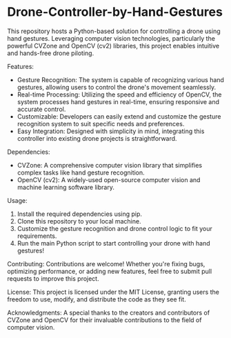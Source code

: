 # Drone-Controller-by-Hand-Gestures
This repository hosts a Python-based solution for controlling a drone using hand gestures. Leveraging computer vision technologies, particularly the powerful CVZone and OpenCV (cv2) libraries, this project enables intuitive and hands-free drone piloting.

Features:
* Gesture Recognition: The system is capable of recognizing various hand gestures, allowing users to control the drone's movement seamlessly.
* Real-time Processing: Utilizing the speed and efficiency of OpenCV, the system processes hand gestures in real-time, ensuring responsive and accurate control.
* Customizable: Developers can easily extend and customize the gesture recognition system to suit specific needs and preferences.
* Easy Integration: Designed with simplicity in mind, integrating this controller into existing drone projects is straightforward.

Dependencies:
* CVZone: A comprehensive computer vision library that simplifies complex tasks like hand gesture recognition.
* OpenCV (cv2): A widely-used open-source computer vision and machine learning software library.

Usage:
1.	Install the required dependencies using pip.
2.	Clone this repository to your local machine.
3.	Customize the gesture recognition and drone control logic to fit your requirements.
4.	Run the main Python script to start controlling your drone with hand gestures!

Contributing: Contributions are welcome! Whether you're fixing bugs, optimizing performance, or adding new features, feel free to submit pull requests to improve this project.

License: This project is licensed under the MIT License, granting users the freedom to use, modify, and distribute the code as they see fit.

Acknowledgments: A special thanks to the creators and contributors of CVZone and OpenCV for their invaluable contributions to the field of computer vision.
